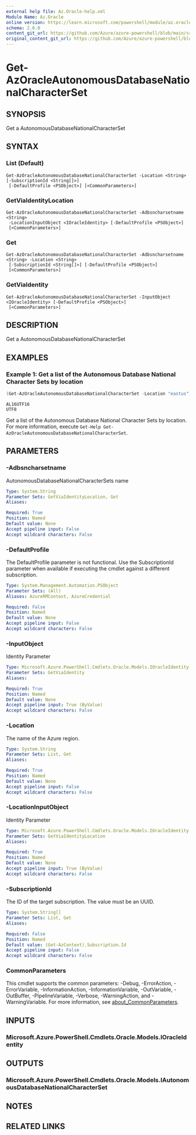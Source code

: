 ```yaml
---
external help file: Az.Oracle-help.xml
Module Name: Az.Oracle
online version: https://learn.microsoft.com/powershell/module/az.oracle/get-azoracleautonomousdatabasenationalcharacterset
schema: 2.0.0
content_git_url: https://github.com/Azure/azure-powershell/blob/main/src/Oracle/Oracle/help/Get-AzOracleAutonomousDatabaseNationalCharacterSet.md
original_content_git_url: https://github.com/Azure/azure-powershell/blob/main/src/Oracle/Oracle/help/Get-AzOracleAutonomousDatabaseNationalCharacterSet.md
---
```


# Get-AzOracleAutonomousDatabaseNationalCharacterSet

## SYNOPSIS
Get a AutonomousDatabaseNationalCharacterSet

## SYNTAX

### List (Default)
```
Get-AzOracleAutonomousDatabaseNationalCharacterSet -Location <String> [-SubscriptionId <String[]>]
 [-DefaultProfile <PSObject>] [<CommonParameters>]
```

### GetViaIdentityLocation
```
Get-AzOracleAutonomousDatabaseNationalCharacterSet -Adbsncharsetname <String>
 -LocationInputObject <IOracleIdentity> [-DefaultProfile <PSObject>]
 [<CommonParameters>]
```

### Get
```
Get-AzOracleAutonomousDatabaseNationalCharacterSet -Adbsncharsetname <String> -Location <String>
 [-SubscriptionId <String[]>] [-DefaultProfile <PSObject>]
 [<CommonParameters>]
```

### GetViaIdentity
```
Get-AzOracleAutonomousDatabaseNationalCharacterSet -InputObject <IOracleIdentity> [-DefaultProfile <PSObject>]
 [<CommonParameters>]
```

## DESCRIPTION
Get a AutonomousDatabaseNationalCharacterSet

## EXAMPLES

### Example 1: Get a list of the Autonomous Database National Character Sets by location
```powershell
(Get-AzOracleAutonomousDatabaseNationalCharacterSet -Location "eastus").CharacterSet
```

```output
AL16UTF16
UTF8
```

Get a list of the Autonomous Database National Character Sets by location.
For more information, execute `Get-Help Get-AzOracleAutonomousDatabaseNationalCharacterSet`.

## PARAMETERS

### -Adbsncharsetname
AutonomousDatabaseNationalCharacterSets name

```yaml
Type: System.String
Parameter Sets: GetViaIdentityLocation, Get
Aliases:

Required: True
Position: Named
Default value: None
Accept pipeline input: False
Accept wildcard characters: False
```

### -DefaultProfile
The DefaultProfile parameter is not functional.
Use the SubscriptionId parameter when available if executing the cmdlet against a different subscription.

```yaml
Type: System.Management.Automation.PSObject
Parameter Sets: (All)
Aliases: AzureRMContext, AzureCredential

Required: False
Position: Named
Default value: None
Accept pipeline input: False
Accept wildcard characters: False
```

### -InputObject
Identity Parameter

```yaml
Type: Microsoft.Azure.PowerShell.Cmdlets.Oracle.Models.IOracleIdentity
Parameter Sets: GetViaIdentity
Aliases:

Required: True
Position: Named
Default value: None
Accept pipeline input: True (ByValue)
Accept wildcard characters: False
```

### -Location
The name of the Azure region.

```yaml
Type: System.String
Parameter Sets: List, Get
Aliases:

Required: True
Position: Named
Default value: None
Accept pipeline input: False
Accept wildcard characters: False
```

### -LocationInputObject
Identity Parameter

```yaml
Type: Microsoft.Azure.PowerShell.Cmdlets.Oracle.Models.IOracleIdentity
Parameter Sets: GetViaIdentityLocation
Aliases:

Required: True
Position: Named
Default value: None
Accept pipeline input: True (ByValue)
Accept wildcard characters: False
```

### -SubscriptionId
The ID of the target subscription.
The value must be an UUID.

```yaml
Type: System.String[]
Parameter Sets: List, Get
Aliases:

Required: False
Position: Named
Default value: (Get-AzContext).Subscription.Id
Accept pipeline input: False
Accept wildcard characters: False
```

### CommonParameters
This cmdlet supports the common parameters: -Debug, -ErrorAction, -ErrorVariable, -InformationAction, -InformationVariable, -OutVariable, -OutBuffer, -PipelineVariable, -Verbose, -WarningAction, and -WarningVariable. For more information, see [about_CommonParameters](http://go.microsoft.com/fwlink/?LinkID=113216).

## INPUTS

### Microsoft.Azure.PowerShell.Cmdlets.Oracle.Models.IOracleIdentity

## OUTPUTS

### Microsoft.Azure.PowerShell.Cmdlets.Oracle.Models.IAutonomousDatabaseNationalCharacterSet

## NOTES

## RELATED LINKS
